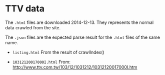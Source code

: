 TTV data
==================

The `.html` files are downloaded 2014-12-13.
They represents the normal data crawled from the site.

The `.json` files are the expected parse result for the
`.html` files of the same name.

 - `listing.html`
   From the result of crawlIndex()

 - `10312120017000I.html`
   From: http://www.ttv.com.tw/103/12/1031212/10312120017000I.htm